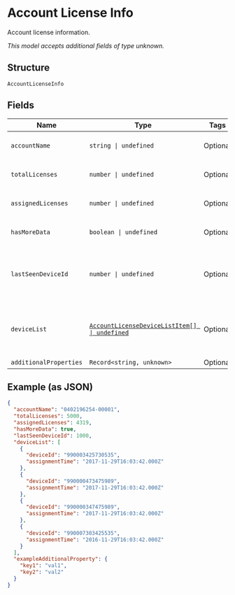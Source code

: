 
# Account License Info

Account license information.

*This model accepts additional fields of type unknown.*

## Structure

`AccountLicenseInfo`

## Fields

| Name | Type | Tags | Description |
|  --- | --- | --- | --- |
| `accountName` | `string \| undefined` | Optional | Account identifier in "##########-#####". |
| `totalLicenses` | `number \| undefined` | Optional | Number of monthly licenses in an MRC subscription. |
| `assignedLicenses` | `number \| undefined` | Optional | Number of licenses currently assigned to devices. |
| `hasMoreData` | `boolean \| undefined` | Optional | True if there are more devices to retrieve. |
| `lastSeenDeviceId` | `number \| undefined` | Optional | If hasMoreData=true, the startIndex to use for the next request. 0 if hasMoreData=false. |
| `deviceList` | [`AccountLicenseDeviceListItem[] \| undefined`](../../doc/models/account-license-device-list-item.md) | Optional | The list of devices that have licenses assigned, including the date and time of when each license was assigned. |
| `additionalProperties` | `Record<string, unknown>` | Optional | - |

## Example (as JSON)

```json
{
  "accountName": "0402196254-00001",
  "totalLicenses": 5000,
  "assignedLicenses": 4319,
  "hasMoreData": true,
  "lastSeenDeviceId": 1000,
  "deviceList": [
    {
      "deviceId": "990003425730535",
      "assignmentTime": "2017-11-29T16:03:42.000Z"
    },
    {
      "deviceId": "990000473475989",
      "assignmentTime": "2017-11-29T16:03:42.000Z"
    },
    {
      "deviceId": "990000347475989",
      "assignmentTime": "2017-11-29T16:03:42.000Z"
    },
    {
      "deviceId": "990007303425535",
      "assignmentTime": "2016-11-29T16:03:42.000Z"
    }
  ],
  "exampleAdditionalProperty": {
    "key1": "val1",
    "key2": "val2"
  }
}
```

